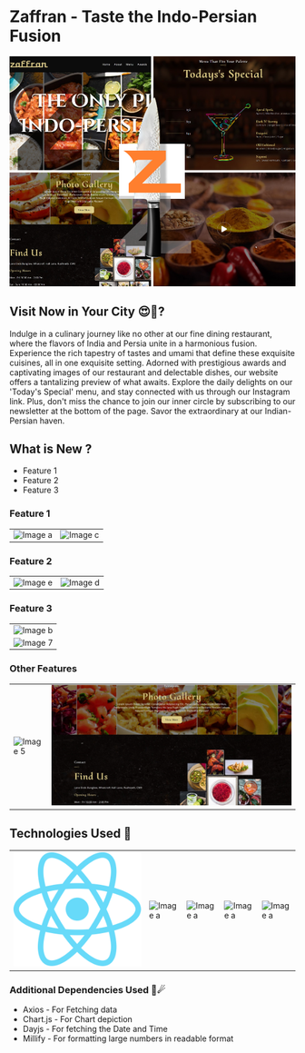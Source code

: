 # Zaffran - Taste the Indo-Persian Fusion

<img src="/src/assets/thumbs/Zaffran.png" alt="Image 1">




## Visit Now in Your City 😍🤤?

Indulge in a culinary journey like no other at our fine dining restaurant, where the flavors of India and Persia unite in a harmonious fusion. Experience the rich tapestry of tastes and umami that define these exquisite cuisines, all in one exquisite setting. Adorned with prestigious awards and captivating images of our restaurant and delectable dishes, our website offers a tantalizing preview of what awaits. Explore the daily delights on our 'Today's Special' menu, and stay connected with us through our Instagram link. Plus, don't miss the chance to join our inner circle by subscribing to our newsletter at the bottom of the page. Savor the extraordinary at our Indian-Persian haven.

## What is New ? 
<ul>
  <li>Feature 1</li>
  <li>Feature 2</li>
  <li>Feature 3</li>
</ul>

<!-- This is where to explore about the features further:  -->

### Feature 1
<table>
  <tr>
    <td><img src="/src/Assets/thumbs/a.png" alt="Image a"></td>
    <td><img src="/src/Assets/thumbs/c.png" alt="Image c"></td>
  </tr>
</table>


### Feature 2
<table>
  <tr>
    <td><img src="/src/Assets/thumbs/e.png" alt="Image e"></td>
    <td><img src="/src/Assets/thumbs/d.png" alt="Image d"></td>
  </tr>
</table>


### Feature 3
<table>
  <tr>
    <td><img src="/src/Assets/thumbs/b.png" alt="Image b"></td>
  </tr>
  <tr>
    <td><img src="/src/Assets/thumbs/7.png" alt="Image 7"></td>
  </tr>
</table>


### Other Features
<table>
  <tr>
    <td><img src="/src/Assets/thumbs/5.png" alt="Image 5"></td>
    <td><img src="/src/Assets/thumbs/6.jpg" alt="Image 6"></td>
  </tr>
</table>

## Technologies Used 🌌
<table>
  <tr>
    <td><img src="/src/Assets/logos/react.png" alt="Image a"></td>
    <td><img src="/src/Assets/logos/redux.png" alt="Image a"></td>
    <td><img src="/src/Assets/logos/router.png" alt="Image a"></td>
    <td><img src="/src/Assets/logos/ant.png" alt="Image a"></td>
    <td><img src="/src/Assets/logos/rapid api.png" alt="Image a"></td>
  </tr>
</table>


### Additional Dependencies Used 🌠☄
<ul>
  <li>Axios - For Fetching data</li>
  <li>Chart.js - For Chart depiction</li>
  <li>Dayjs - For fetching the Date and Time</li>
  <li>Millify - For formatting large numbers in readable format</li>
</ul>
